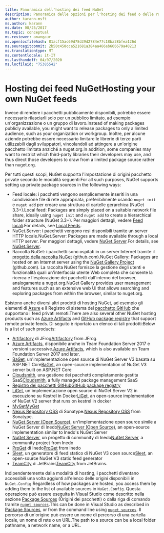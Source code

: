 ```yaml
---
title: Panoramica dell'hosting dei feed NuGet
description: Panoramica delle opzioni per l'hosting dei feed o delle raccolte di pacchetti NuGet localmente o in remoto.
author: karann-msft
ms.author: karann
ms.date: 08/25/2017
ms.topic: conceptual
ms.reviewer: anangaur
ms.openlocfilehash: 81acf15ac69d78d39d2784e77c18ba38bfea126d
ms.sourcegitcommit: 2b50c450cca521681a384aa466ab666679a40213
ms.translationtype: MT
ms.contentlocale: it-IT
ms.lasthandoff: 04/07/2020
ms.locfileid: "75385542"
---
```

# <a name="hosting-your-own-nuget-feeds"></a><span data-ttu-id="22614-103">Hosting dei feed NuGet</span><span class="sxs-lookup"><span data-stu-id="22614-103">Hosting your own NuGet feeds</span></span>

<span data-ttu-id="22614-104">Invece di rendere i pacchetti pubblicamente disponibili, potrebbe essere necessario rilasciarli solo per un pubblico limitato, ad esempio un'organizzazione o un gruppo di lavoro.</span><span class="sxs-lookup"><span data-stu-id="22614-104">Instead of making packages publicly available, you might want to release packages to only a limited audience, such as your organization or workgroup.</span></span> <span data-ttu-id="22614-105">Inoltre, per alcune aziende potrebbe essere necessario limitare le librerie di terze parti utilizzabili dagli sviluppatori, vincolandoli ad attingere a un'origine pacchetto limitata anziché a nuget.org.</span><span class="sxs-lookup"><span data-stu-id="22614-105">In addition, some companies may want to restrict which third-party libraries their developers may use, and thus direct those developers to draw from a limited package source rather than nuget.org.</span></span>

<span data-ttu-id="22614-106">Per tutti questi scopi, NuGet supporta l'impostazione di origini pacchetto private secondo le modalità seguenti:</span><span class="sxs-lookup"><span data-stu-id="22614-106">For all such purposes, NuGet supports setting up private package sources in the following ways:</span></span>

- <span data-ttu-id="22614-107">Feed locale: i pacchetti vengono semplicemente inseriti in una condivisione file di rete appropriata, preferibilmente usando `nuget init` e `nuget add` per creare una struttura di cartelle gerarchica (NuGet 3.3+).</span><span class="sxs-lookup"><span data-stu-id="22614-107">Local feed: Packages are simply placed on a suitable network file share, ideally using `nuget init` and `nuget add` to create a hierarchical folder structure (NuGet 3.3+).</span></span> <span data-ttu-id="22614-108">Per maggiori dettagli, vedere [Feed locali](../hosting-packages/local-feeds.md).</span><span class="sxs-lookup"><span data-stu-id="22614-108">For details, see [Local Feeds](../hosting-packages/local-feeds.md).</span></span>
- <span data-ttu-id="22614-109">NuGet.Server: i pacchetti vengono resi disponibili tramite un server HTTP locale.</span><span class="sxs-lookup"><span data-stu-id="22614-109">NuGet.Server: Packages are made available through a local HTTP server.</span></span> <span data-ttu-id="22614-110">Per maggiori dettagli, vedere [NuGet.Server](../hosting-packages/nuget-server.md).</span><span class="sxs-lookup"><span data-stu-id="22614-110">For details, see [NuGet.Server](../hosting-packages/nuget-server.md).</span></span>
- <span data-ttu-id="22614-111">Raccolta NuGet: i pacchetti sono ospitati in un server Internet tramite il [progetto della raccolta NuGet](https://github.com/NuGet/NuGetGallery#build-and-run-the-gallery-in-arbitrary-number-easy-steps) (github.com).</span><span class="sxs-lookup"><span data-stu-id="22614-111">NuGet Gallery: Packages are hosted on an Internet server using the [NuGet Gallery Project](https://github.com/NuGet/NuGetGallery#build-and-run-the-gallery-in-arbitrary-number-easy-steps) (github.com).</span></span> <span data-ttu-id="22614-112">La raccolta NuGet fornisce la gestione degli utenti e funzionalità quali un'interfaccia utente Web completa che consente la ricerca e l'esplorazione dei pacchetti dall'interno del browser, analogamente a nuget.org.</span><span class="sxs-lookup"><span data-stu-id="22614-112">NuGet Gallery provides user management and features such as an extensive web UI that allows searching and exploring packages from within the browser, similar to nuget.org.</span></span>

<span data-ttu-id="22614-113">Esistono anche diversi altri prodotti di hosting NuGet, ad esempio gli elementi di [Azure](https://www.visualstudio.com/docs/package/nuget/publish) e il Registro di sistema del [pacchetto GitHub](https://help.github.com/articles/configuring-nuget-for-use-with-github-package-registry) che supportano i feed privati remoti.</span><span class="sxs-lookup"><span data-stu-id="22614-113">There are also several other NuGet hosting products such as [Azure Artifacts](https://www.visualstudio.com/docs/package/nuget/publish) and [GitHub package registry](https://help.github.com/articles/configuring-nuget-for-use-with-github-package-registry) that support remote private feeds.</span></span> <span data-ttu-id="22614-114">Di seguito è riportato un elenco di tali prodotti:</span><span class="sxs-lookup"><span data-stu-id="22614-114">Below is a list of such products:</span></span>

- <span data-ttu-id="22614-115">[Artifactory](https://www.jfrog.com/artifactory/) di JFrog</span><span class="sxs-lookup"><span data-stu-id="22614-115">[Artifactory](https://www.jfrog.com/artifactory/) from JFrog.</span></span>
- <span data-ttu-id="22614-116">[Azure Artifacts](https://www.visualstudio.com/docs/package/nuget/publish), disponibile anche in Team Foundation Server 2017 e versioni successive.</span><span class="sxs-lookup"><span data-stu-id="22614-116">[Azure Artifacts](https://www.visualstudio.com/docs/package/nuget/publish), which is also available on Team Foundation Server 2017 and later.</span></span>
- <span data-ttu-id="22614-117">[BaGet](https://github.com/loic-sharma/BaGet), un'implementazione open source di NuGet Server V3 basata su ASP.NET Core</span><span class="sxs-lookup"><span data-stu-id="22614-117">[BaGet](https://github.com/loic-sharma/BaGet), an open-source implementation of NuGet V3 server built on ASP.NET Core</span></span>
- <span data-ttu-id="22614-118">[Cloudsmith](https://cloudsmith.io/l/nuget-feed/), una gestione dei pacchetti completamente gestita SaaS</span><span class="sxs-lookup"><span data-stu-id="22614-118">[Cloudsmith](https://cloudsmith.io/l/nuget-feed/), a fully managed package management SaaS</span></span>
- [<span data-ttu-id="22614-119">Registro dei pacchetti GitHub</span><span class="sxs-lookup"><span data-stu-id="22614-119">GitHub package registry</span></span>](https://help.github.com/articles/configuring-nuget-for-use-with-github-package-registry)
- <span data-ttu-id="22614-120">[LiGet](https://github.com/ai-traders/liget), un'implementazione open source di NuGet Server V2 in esecuzione su Kestrel in Docker</span><span class="sxs-lookup"><span data-stu-id="22614-120">[LiGet](https://github.com/ai-traders/liget), an open-source implementation of NuGet V2 server that runs on kestrel in docker</span></span>
- [<span data-ttu-id="22614-121">MyGet</span><span class="sxs-lookup"><span data-stu-id="22614-121">MyGet</span></span>](https://myget.org)
- <span data-ttu-id="22614-122">[Nexus Repository OSS](https://www.sonatype.com/nexus-repository-oss) di Sonatype.</span><span class="sxs-lookup"><span data-stu-id="22614-122">[Nexus Repository OSS](https://www.sonatype.com/nexus-repository-oss) from Sonatype.</span></span>
- <span data-ttu-id="22614-123">[NuGet Server (Open Source)](https://github.com/svenkle/nuget-server), un'implementazione open source simile a NuGet Server di Inedo</span><span class="sxs-lookup"><span data-stu-id="22614-123">[NuGet Server (Open Source)](https://github.com/svenkle/nuget-server), an open-source implementation similar to Inedo's NuGet Server</span></span>
- <span data-ttu-id="22614-124">[NuGet Server](http://nugetserver.net/), un progetto di community di Inedo</span><span class="sxs-lookup"><span data-stu-id="22614-124">[NuGet Server](http://nugetserver.net/), a community project from Inedo</span></span>
- <span data-ttu-id="22614-125">[ProGet](https://inedo.com/proget) di Inedo</span><span class="sxs-lookup"><span data-stu-id="22614-125">[ProGet](https://inedo.com/proget) from Inedo</span></span>
- <span data-ttu-id="22614-126">[Sleet](https://github.com/emgarten/sleet), un generatore di feed statico di NuGet V3 open source</span><span class="sxs-lookup"><span data-stu-id="22614-126">[Sleet](https://github.com/emgarten/sleet), an open-source NuGet V3 static feed generator</span></span>
- <span data-ttu-id="22614-127">[TeamCity](https://www.jetbrains.com/teamcity/) di JetBrains</span><span class="sxs-lookup"><span data-stu-id="22614-127">[TeamCity](https://www.jetbrains.com/teamcity/) from JetBrains.</span></span>

<span data-ttu-id="22614-128">Indipendentemente dalla modalità di hosting, i pacchetti diventano accessibili una volta aggiunti all'elenco delle origini disponibili in `NuGet.Config`.</span><span class="sxs-lookup"><span data-stu-id="22614-128">Regardless of how packages are hosted, you access them by adding them to the list of available sources in `NuGet.Config`.</span></span> <span data-ttu-id="22614-129">Questa operazione può essere eseguita in Visual Studio come descritto nella sezione [Package Sources](../consume-packages/install-use-packages-visual-studio.md#package-sources) (Origini dei pacchetti) o dalla riga di comando tramite [`nuget sources`](../reference/cli-reference/cli-ref-sources.md).</span><span class="sxs-lookup"><span data-stu-id="22614-129">This can be done in Visual Studio as described in [Package Sources](../consume-packages/install-use-packages-visual-studio.md#package-sources), or from the command line using [`nuget sources`](../reference/cli-reference/cli-ref-sources.md).</span></span> <span data-ttu-id="22614-130">Il percorso di un'origine può essere un nome di percorso di una cartella locale, un nome di rete o un URL.</span><span class="sxs-lookup"><span data-stu-id="22614-130">The path to a source can be a local folder pathname, a network name, or a URL.</span></span>
